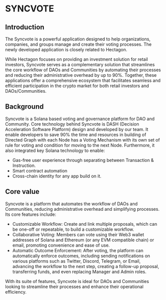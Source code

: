 # SYNCVOTE

## Introduction
The Syncvote is a powerful application designed to help organizations, companies, and groups manage and create their voting processes. The newly developed application is closely related to Hectagon.

While Hectagon focuses on providing an investment solution for retail investors, Syncvote serves as a complementary solution that streamlines the core workflow of DAOs and Communities by automating their processes and reducing their administrative overhead by up to 90%. Together, these applications offer a comprehensive ecosystem that facilitates seamless and efficient participation in the crypto market for both retail investors and DAOs/Communities.

## Background
Syncvote is a Solana based voting and governance platform for DAO and Community.
Core technology behind Syncvote is DASH (Decision Acceleration Software Platform) design and developed by our team. It enable developers to save 90% the time and resources in building of Directed Graph with each Node has a Voting Mechanism with its own set of rule for voting and condition for moving to the next Node. Furthermore, it also integrated key Solana technology to enable:
- Gas-free user experience through separating between Transaction & Instruction.
- Smart contract automation
- Cross-chain identity for any app build on it.

## Core value
Syncvote is a platform that automates the workflow of DAOs and Communities, reducing administrative overhead and simplifying processes. Its core features include:
- Customizable Workflow: Create and link multiple proposals, which can be one-off or repeatable, to build a customizable workflow.
- Collaborative Voting: Members can vote using their Web3 wallet addresses of Solana and Ethereum (or any EVM compatible chain) or email, promoting convenience and ease of use.
- Automatic Outcome Enforcement: After voting, the platform can automatically enforce outcomes, including sending notifications on various platforms such as Twitter, Discord, Telegram, or Email, advancing the workflow to the next step, creating a follow-up proposal, transferring funds, and even replacing Manager and Admin roles.

With its suite of features, Syncvote is ideal for DAOs and Communities looking to streamline their processes and enhance their operational efficiency.
